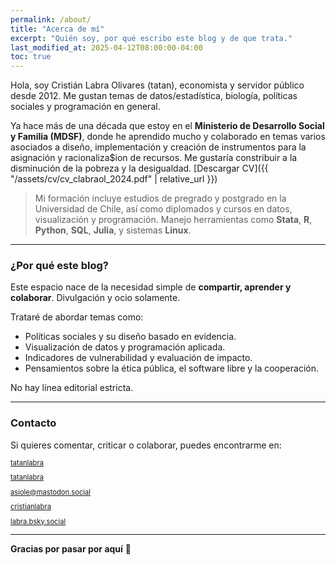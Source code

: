 ```yaml
---
permalink: /about/
title: "Acerca de mí"
excerpt: "Quién soy, por qué escribo este blog y de que trata."
last_modified_at: 2025-04-12T08:00:00-04:00
toc: true
---
```


Hola, soy Cristián Labra Olivares (tatan), economista y servidor público desde 2012. Me gustan temas de datos/estadística, biología, políticas sociales y programación en general.

Ya hace más de una década que estoy en el **Ministerio de Desarrollo Social y Familia (MDSF)**, donde he aprendido mucho y colaborado en temas varios asociados a diseño, implementación y creación de instrumentos para la asignación y racionaliza$ion de recursos. Me gustaría constribuir a la disminución de la pobreza y la desigualdad. [Descargar CV]({{ "/assets/cv/cv_clabraol_2024.pdf" | relative_url }})

>Mi formación incluye estudios de pregrado y postgrado en la Universidad de Chile, así como diplomados y cursos en datos, visualización y programación. Manejo herramientas como **Stata**, **R**, **Python**, **SQL**, **Julia**, y sistemas **Linux**.

---

### ¿Por qué este blog?

Este espacio nace de la necesidad simple de **compartir, aprender y colaborar**. Divulgación y ocio solamente.

Trataré de abordar temas como:

- Políticas sociales y su diseño basado en evidencia.
- Visualización de datos y programación aplicada.
- Indicadores de vulnerabilidad y evaluación de impacto.
- Pensamientos sobre la ética pública, el software libre y la cooperación.

No hay línea editorial estricta.

---

### Contacto

Si quieres comentar, criticar o colaborar, puedes encontrarme en:

<div class="contact-links" style="font-size: 0.8em; line-height: 1.1;">
  <p><i class="fas fa-fw fa-envelope"></i><a href="mailto:tatanlabra@gmail.com">tatanlabra</a></p>
  <p><i class="fab fa-fw fa-x-twitter"></i><a href="https://x.com/tatanlabra" target="_blank">tatanlabra</a></p>
  <p><i class="fab fa-fw fa-mastodon"></i><a href="https://mastodon.social/@asiole" target="_blank">asiole@mastodon.social</a></p>
  <p><i class="fab fa-fw fa-linkedin"></i><a href="https://www.linkedin.com/in/cristianlabra/" target="_blank">cristianlabra</a></p>
  <p><i class="fa-brands fa-bluesky"></i><a href="https://bsky.app/profile/labra.bsky.social" target="_blank">labra.bsky.social</a></p>
</div>

---

**Gracias por pasar por aquí** 🙌
